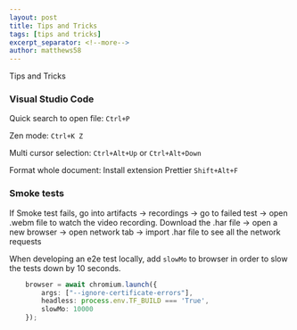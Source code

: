 ```yaml
---
layout: post
title: Tips and Tricks
tags: [tips and tricks]
excerpt_separator: <!--more-->
author: matthews58
---
```


Tips and Tricks

<!--more-->
### Visual Studio Code

Quick search to open file:
`Ctrl+P`

Zen mode:
`Ctrl+K Z`

Multi cursor selection:
`Ctrl+Alt+Up` or `Ctrl+Alt+Down`

Format whole document:
Install extension Prettier
`Shift+Alt+F`

### Smoke tests

If Smoke test fails, go into artifacts -> recordings -> go to failed test -> open .webm file to watch the video recording.
Download the .har file -> open a new browser -> open network tab -> import .har file to see all the network requests

When developing an e2e test locally, add `slowMo` to browser in order to slow the tests down by 10 seconds.
```ts   
    browser = await chromium.launch({
        args: ["--ignore-certificate-errors"],
        headless: process.env.TF_BUILD === 'True',
        slowMo: 10000
    });
```